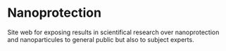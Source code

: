 # Nanoprotection
Site web for exposing results in scientifical research over nanoprotection and nanoparticules to general public but also to subject experts.
